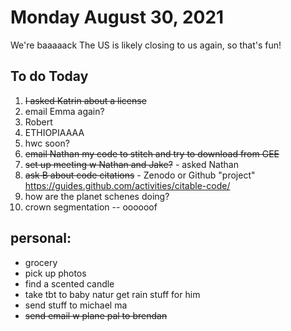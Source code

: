 # Monday August 30, 2021

We're baaaaack 
The US is likely closing to us again, so that's fun! 


## To do Today 

1. ~~I asked Katrin about a license~~ 
2. email Emma again?
3. Robert 
4. ETHIOPIAAAA
5. hwc soon?
6. ~~email Nathan my code to stitch and try to download from GEE~~
7. ~~set up meeting w Nathan and Jake?~~ - asked Nathan
8. ~~ask B about code citations~~ - Zenodo or Github "project" https://guides.github.com/activities/citable-code/
9. how are the planet schenes doing?
10. crown segmentation -- oooooof

## personal: 
- grocery 
- pick up photos 
- find a scented candle
- take tbt to baby natur get rain stuff for him 
- send stuff to michael ma
- ~~send email w plane pal to brendan~~ 

